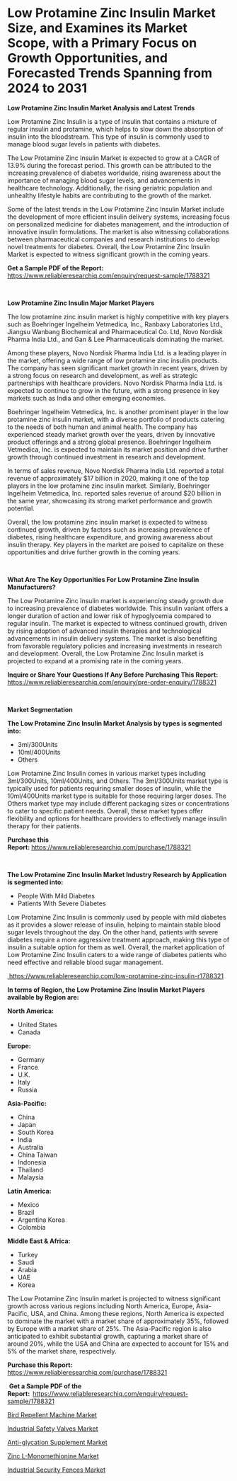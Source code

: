 <p><h1>Low Protamine Zinc Insulin Market Size, and Examines its Market Scope, with a Primary Focus on Growth Opportunities, and Forecasted Trends Spanning from 2024 to 2031</h1></p><p><strong>Low Protamine Zinc Insulin Market Analysis and Latest Trends</strong></p>
<p><p>Low Protamine Zinc Insulin is a type of insulin that contains a mixture of regular insulin and protamine, which helps to slow down the absorption of insulin into the bloodstream. This type of insulin is commonly used to manage blood sugar levels in patients with diabetes.</p><p>The Low Protamine Zinc Insulin Market is expected to grow at a CAGR of 13.9% during the forecast period. This growth can be attributed to the increasing prevalence of diabetes worldwide, rising awareness about the importance of managing blood sugar levels, and advancements in healthcare technology. Additionally, the rising geriatric population and unhealthy lifestyle habits are contributing to the growth of the market.</p><p>Some of the latest trends in the Low Protamine Zinc Insulin Market include the development of more efficient insulin delivery systems, increasing focus on personalized medicine for diabetes management, and the introduction of innovative insulin formulations. The market is also witnessing collaborations between pharmaceutical companies and research institutions to develop novel treatments for diabetes. Overall, the Low Protamine Zinc Insulin Market is expected to witness significant growth in the coming years.</p></p>
<p><strong>Get a Sample PDF of the Report:&nbsp;</strong> <a href="https://www.reliableresearchiq.com/enquiry/request-sample/1788321">https://www.reliableresearchiq.com/enquiry/request-sample/1788321</a></p>
<p>&nbsp;</p>
<p><strong>Low Protamine Zinc Insulin Major Market Players</strong></p>
<p><p>The low protamine zinc insulin market is highly competitive with key players such as Boehringer Ingelheim Vetmedica, Inc., Ranbaxy Laboratories Ltd., Jiangsu Wanbang Biochemical and Pharmaceutical Co. Ltd, Novo Nordisk Pharma India Ltd., and Gan & Lee Pharmaceuticals dominating the market. </p><p>Among these players, Novo Nordisk Pharma India Ltd. is a leading player in the market, offering a wide range of low protamine zinc insulin products. The company has seen significant market growth in recent years, driven by a strong focus on research and development, as well as strategic partnerships with healthcare providers. Novo Nordisk Pharma India Ltd. is expected to continue to grow in the future, with a strong presence in key markets such as India and other emerging economies.</p><p>Boehringer Ingelheim Vetmedica, Inc. is another prominent player in the low protamine zinc insulin market, with a diverse portfolio of products catering to the needs of both human and animal health. The company has experienced steady market growth over the years, driven by innovative product offerings and a strong global presence. Boehringer Ingelheim Vetmedica, Inc. is expected to maintain its market position and drive further growth through continued investment in research and development.</p><p>In terms of sales revenue, Novo Nordisk Pharma India Ltd. reported a total revenue of approximately $17 billion in 2020, making it one of the top players in the low protamine zinc insulin market. Similarly, Boehringer Ingelheim Vetmedica, Inc. reported sales revenue of around $20 billion in the same year, showcasing its strong market performance and growth potential.</p><p>Overall, the low protamine zinc insulin market is expected to witness continued growth, driven by factors such as increasing prevalence of diabetes, rising healthcare expenditure, and growing awareness about insulin therapy. Key players in the market are poised to capitalize on these opportunities and drive further growth in the coming years.</p></p>
<p>&nbsp;</p>
<p><strong>What Are The Key Opportunities For Low Protamine Zinc Insulin Manufacturers?</strong></p>
<p><p>The Low Protamine Zinc Insulin market is experiencing steady growth due to increasing prevalence of diabetes worldwide. This insulin variant offers a longer duration of action and lower risk of hypoglycemia compared to regular insulin. The market is expected to witness continued growth, driven by rising adoption of advanced insulin therapies and technological advancements in insulin delivery systems. The market is also benefiting from favorable regulatory policies and increasing investments in research and development. Overall, the Low Protamine Zinc Insulin market is projected to expand at a promising rate in the coming years.</p></p>
<p><strong>Inquire or Share Your Questions If Any Before Purchasing This Report:</strong> <a href="https://www.reliableresearchiq.com/enquiry/pre-order-enquiry/1788321">https://www.reliableresearchiq.com/enquiry/pre-order-enquiry/1788321</a></p>
<p>&nbsp;</p>
<p><strong>Market Segmentation</strong></p>
<p><strong>The Low Protamine Zinc Insulin Market Analysis by types is segmented into:</strong></p>
<p><ul><li>3ml/300Units</li><li>10ml/400Units</li><li>Others</li></ul></p>
<p><p>Low Protamine Zinc Insulin comes in various market types including 3ml/300Units, 10ml/400Units, and Others. The 3ml/300Units market type is typically used for patients requiring smaller doses of insulin, while the 10ml/400Units market type is suitable for those requiring larger doses. The Others market type may include different packaging sizes or concentrations to cater to specific patient needs. Overall, these market types offer flexibility and options for healthcare providers to effectively manage insulin therapy for their patients.</p></p>
<p><strong>Purchase this Report:&nbsp;</strong><a href="https://www.reliableresearchiq.com/purchase/1788321">https://www.reliableresearchiq.com/purchase/1788321</a></p>
<p>&nbsp;</p>
<p><strong>The Low Protamine Zinc Insulin Market Industry Research by Application is segmented into:</strong></p>
<p><ul><li>People With Mild Diabetes</li><li>Patients With Severe Diabetes</li></ul></p>
<p><p>Low Protamine Zinc Insulin is commonly used by people with mild diabetes as it provides a slower release of insulin, helping to maintain stable blood sugar levels throughout the day. On the other hand, patients with severe diabetes require a more aggressive treatment approach, making this type of insulin a suitable option for them as well. Overall, the market application of Low Protamine Zinc Insulin caters to a wide range of diabetes patients who need effective and reliable blood sugar management.</p></p>
<p><a href="https://www.reliableresearchiq.com/low-protamine-zinc-insulin-r1788321">&nbsp;https://www.reliableresearchiq.com/low-protamine-zinc-insulin-r1788321</a></p>
<p><strong>In terms of Region, the Low Protamine Zinc Insulin Market Players available by Region are:</strong></p>
<p>
    <p> <strong> North America: </strong>
        <ul>
            <li>United States</li>
            <li>Canada</li>
        </ul>
        </p> 
    <p> <strong> Europe: </strong>
        <ul>
            <li>Germany</li>
            <li>France</li>
            <li>U.K.</li>
            <li>Italy</li>
            <li>Russia</li>
        </ul>
        </p> 
    <p> <strong> Asia-Pacific: </strong>
        <ul>
            <li>China</li>
            <li>Japan</li>
            <li>South Korea</li>
            <li>India</li>
            <li>Australia</li>
            <li>China Taiwan</li>
            <li>Indonesia</li>
            <li>Thailand</li>
            <li>Malaysia</li>
        </ul>
        </p> 
    <p> <strong> Latin America: </strong>
        <ul>
            <li>Mexico</li>
            <li>Brazil</li>
            <li>Argentina Korea</li>
            <li>Colombia</li>
        </ul>
        </p> 
    <p> <strong> Middle East & Africa: </strong>
        <ul>
            <li>Turkey</li>
            <li>Saudi</li>
            <li>Arabia</li>
            <li>UAE</li>
            <li>Korea</li>
        </ul>
    </p>
    </p>
<p><p>The Low Protamine Zinc Insulin market is projected to witness significant growth across various regions including North America, Europe, Asia-Pacific, USA, and China. Among these regions, North America is expected to dominate the market with a market share of approximately 35%, followed by Europe with a market share of 25%. The Asia-Pacific region is also anticipated to exhibit substantial growth, capturing a market share of around 20%, while the USA and China are expected to account for 15% and 5% of the market share, respectively.</p></p>
<p><strong>Purchase this Report: </strong><a href="https://www.reliableresearchiq.com/purchase/1788321">https://www.reliableresearchiq.com/purchase/1788321</a></p>
<p>&nbsp;<strong>Get a Sample PDF of the Report:&nbsp;&nbsp;</strong><a href="https://www.reliableresearchiq.com/enquiry/request-sample/1788321">https://www.reliableresearchiq.com/enquiry/request-sample/1788321</a></p>
<p><strong></strong></p>
<p><p><a href="https://medium.com/@denisolden565/global-bird-repellent-machine-market-size-is-expected-to-reach-at-a-cagr-of-9-and-this-report-482bcd06ee92">Bird Repellent Machine Market</a></p><p><a href="https://medium.com/@kelleebernier1851/global-industrial-safety-valves-industry-research-report-competitive-landscape-market-size-71c494d61360">Industrial Safety Valves Market</a></p><p><a href="https://github.com/lnamivez37/Market-Research-Report-List-1/blob/main/anti-glycation-supplement-market.md">Anti-glycation Supplement Market</a></p><p><a href="https://github.com/lylyparadise/Market-Research-Report-List-4/blob/main/zinc-l-monomethionine-market.md">Zinc L-Monomethionine Market</a></p><p><a href="https://medium.com/@lianapter60/industrial-security-fences-market-size-is-growing-at-cagr-of-9-5-32b6f68a2ffa">Industrial Security Fences Market</a></p></p>